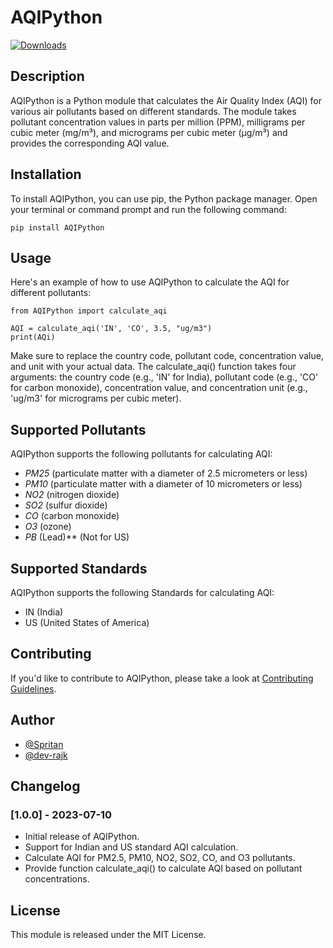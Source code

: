 # AQIPython
[![Downloads](https://static.pepy.tech/badge/AQIPython)](https://pepy.tech/project/AQIPython)
## Description
AQIPython is a Python module that calculates the Air Quality Index (AQI) for various air pollutants based on different standards. The module takes pollutant concentration values in parts per million (PPM), milligrams per cubic meter (mg/m³), and micrograms per cubic meter (µg/m³) and provides the corresponding AQI value.

## Installation
To install AQIPython, you can use pip, the Python package manager. Open your terminal or command prompt and run the following command:
```shell:
pip install AQIPython
```
## Usage
Here's an example of how to use AQIPython to calculate the AQI for different pollutants:
```python:
from AQIPython import calculate_aqi

AQI = calculate_aqi('IN', 'CO', 3.5, "ug/m3")
print(AQi)
```
Make sure to replace the country code, pollutant code, concentration value, and unit with your actual data. The calculate_aqi() function takes four arguments: the country code (e.g., 'IN' for India), pollutant code (e.g., 'CO' for carbon monoxide), concentration value, and concentration unit (e.g., 'ug/m3' for micrograms per cubic meter).

## Supported Pollutants

AQIPython supports the following pollutants for calculating AQI:

- *PM25*  (particulate matter with a diameter of 2.5 micrometers or  less)
- *PM10* (particulate matter with a diameter of 10 micrometers or less)
- *NO2* (nitrogen dioxide)
- *SO2* (sulfur dioxide)
- *CO* (carbon monoxide)
- *O3* (ozone)
- *PB* (Lead)** (Not for US)

## Supported Standards
AQIPython supports the following Standards for calculating AQI:

- IN (India)
- US (United States of America)

## Contributing
If you'd like to contribute to AQIPython, please take a look at [Contributing Guidelines](https://github.com/Spritan/AQIPython/blob/main/CONTRIBUTING.md).

## Author
- [@Spritan](https://github.com/Spritan)
- [@dev-rajk](https://github.com/dev-rajk)


## Changelog

### [1.0.0] - 2023-07-10
- Initial release of AQIPython.
- Support for Indian and US standard AQI calculation.
- Calculate AQI for PM2.5, PM10, NO2, SO2, CO, and O3 pollutants.
- Provide function calculate_aqi() to calculate AQI based on pollutant concentrations.

## License
This module is released under the MIT License.
